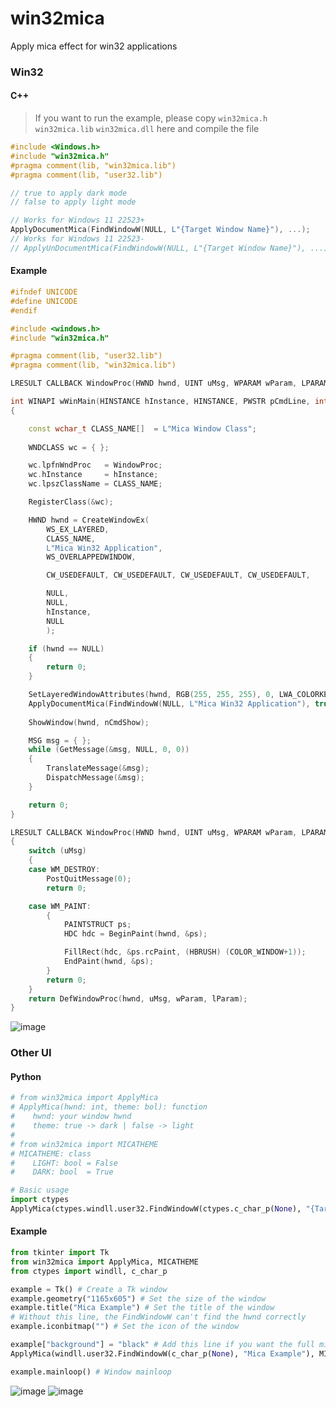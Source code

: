 # win32mica
Apply mica effect for win32 applications

### Win32
#### C++
> If you want to run the example, please copy `win32mica.h` `win32mica.lib` `win32mica.dll` here and compile the file
```c++
#include <Windows.h>
#include "win32mica.h" 
#pragma comment(lib, "win32mica.lib")
#pragma comment(lib, "user32.lib")

// true to apply dark mode
// false to apply light mode

// Works for Windows 11 22523+
ApplyDocumentMica(FindWindowW(NULL, L"{Target Window Name}"), ...);
// Works for Windows 11 22523-
// ApplyUnDocumentMica(FindWindowW(NULL, L"{Target Window Name}"), ...);
```

#### Example
```c++
#ifndef UNICODE
#define UNICODE
#endif 

#include <windows.h>
#include "win32mica.h"

#pragma comment(lib, "user32.lib")
#pragma comment(lib, "win32mica.lib")

LRESULT CALLBACK WindowProc(HWND hwnd, UINT uMsg, WPARAM wParam, LPARAM lParam);

int WINAPI wWinMain(HINSTANCE hInstance, HINSTANCE, PWSTR pCmdLine, int nCmdShow)
{

    const wchar_t CLASS_NAME[]  = L"Mica Window Class";
    
    WNDCLASS wc = { };

    wc.lpfnWndProc   = WindowProc;
    wc.hInstance     = hInstance;
    wc.lpszClassName = CLASS_NAME;

    RegisterClass(&wc);

    HWND hwnd = CreateWindowEx(
        WS_EX_LAYERED,
        CLASS_NAME,
        L"Mica Win32 Application",
        WS_OVERLAPPEDWINDOW,

        CW_USEDEFAULT, CW_USEDEFAULT, CW_USEDEFAULT, CW_USEDEFAULT,

        NULL, 
        NULL,
        hInstance,
        NULL
        );

    if (hwnd == NULL)
    {
        return 0;
    }

	SetLayeredWindowAttributes(hwnd, RGB(255, 255, 255), 0, LWA_COLORKEY);
	ApplyDocumentMica(FindWindowW(NULL, L"Mica Win32 Application"), true); 
	
    ShowWindow(hwnd, nCmdShow);

    MSG msg = { };
    while (GetMessage(&msg, NULL, 0, 0))
    {
        TranslateMessage(&msg);
        DispatchMessage(&msg);
    }

    return 0;
}

LRESULT CALLBACK WindowProc(HWND hwnd, UINT uMsg, WPARAM wParam, LPARAM lParam)
{
    switch (uMsg)
    {
    case WM_DESTROY:
        PostQuitMessage(0);
        return 0;

    case WM_PAINT:
        {
            PAINTSTRUCT ps;
            HDC hdc = BeginPaint(hwnd, &ps);

            FillRect(hdc, &ps.rcPaint, (HBRUSH) (COLOR_WINDOW+1));
            EndPaint(hwnd, &ps);
        }
        return 0;
    }
    return DefWindowProc(hwnd, uMsg, wParam, lParam);
}
```
![image](https://github.com/littlewhitecloud/win32mica/assets/71159641/32320336-482b-4752-8a81-987b31367541)

### Other UI
#### Python
```python
# from win32mica import ApplyMica
# ApplyMica(hwnd: int, theme: bol): function
#    hwnd: your window hwnd
#    theme: true -> dark | false -> light
# 
# from win32mica import MICATHEME
# MICATHEME: class
#    LIGHT: bool = False
#    DARK: bool  = True

# Basic usage
import ctypes
ApplyMica(ctypes.windll.user32.FindWindowW(ctypes.c_char_p(None), "{Target Window Name}"), ...);
```

#### Example
```python
from tkinter import Tk
from win32mica import ApplyMica, MICATHEME
from ctypes import windll, c_char_p

example = Tk() # Create a Tk window
example.geometry("1165x605") # Set the size of the window
example.title("Mica Example") # Set the title of the window
# Without this line, the FindWindowW can't find the hwnd correctly
example.iconbitmap("") # Set the icon of the window

example["background"] = "black" # Add this line if you want the full mica effect(Also light mode)
ApplyMica(windll.user32.FindWindowW(c_char_p(None), "Mica Example"), MICATHEME.DARK) # Use False or MICATHEME.LIGHT to apply light mica effect

example.mainloop() # Window mainloop
```

![image](https://github.com/littlewhitecloud/win32mica/assets/71159641/fd519b6e-3ff3-4423-a987-079b2d2d4213)
![image](https://github.com/littlewhitecloud/win32mica/assets/71159641/0a784df0-bf5d-4cf4-b6d1-cd170a396753)


